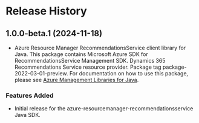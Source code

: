 # Release History

## 1.0.0-beta.1 (2024-11-18)

- Azure Resource Manager RecommendationsService client library for Java. This package contains Microsoft Azure SDK for RecommendationsService Management SDK. Dynamics 365 Recommendations Service resource provider. Package tag package-2022-03-01-preview. For documentation on how to use this package, please see [Azure Management Libraries for Java](https://aka.ms/azsdk/java/mgmt).
### Features Added

- Initial release for the azure-resourcemanager-recommendationsservice Java SDK.

